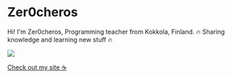 # Zer0cheros

Hi! I'm Zer0cheros, Programming teacher from Kokkola, Finland. 
:fire: Sharing knowledge and learning new stuff :fire:

![](https://www.zer0cheros.fi/_next/image?url=/logo.webp&w=96&q=75)

[Check out my site :coffee:](https://zer0cheros.fi)
